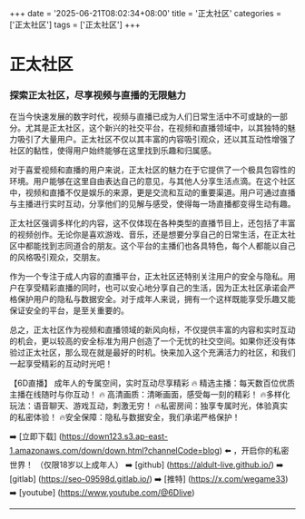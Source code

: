 +++
date = '2025-06-21T08:02:34+08:00'
title = '正太社区'
categories = ['正太社区']
tags = ['正太社区']
+++

# 正太社区

### 探索正太社区，尽享视频与直播的无限魅力

在当今快速发展的数字时代，视频与直播已成为人们日常生活中不可或缺的一部分。尤其是正太社区，这个新兴的社交平台，在视频和直播领域中，以其独特的魅力吸引了大量用户。正太社区不仅以其丰富的内容吸引观众，还以其互动性增强了社区的黏性，使得用户始终能够在这里找到乐趣和归属感。

对于喜爱视频和直播的用户来说，正太社区的魅力在于它提供了一个极具包容性的环境。用户能够在这里自由表达自己的意见，与其他人分享生活点滴。在这个社区中，视频和直播不仅是娱乐的来源，更是交流和互动的重要渠道。用户可通过直播与主播进行实时互动，分享他们的见解与感受，使得每一场直播都变得生动有趣。

正太社区强调多样化的内容，这不仅体现在各种类型的直播节目上，还包括了丰富的视频创作。无论你是喜欢游戏、音乐，还是想要分享自己的日常生活，在正太社区中都能找到志同道合的朋友。这个平台的主播们也各具特色，每个人都能以自己的风格吸引观众，交朋友。

作为一个专注于成人内容的直播平台，正太社区还特别关注用户的安全与隐私。用户在享受精彩直播的同时，也可以安心地分享自己的生活，因为正太社区承诺会严格保护用户的隐私与数据安全。对于成年人来说，拥有一个这样既能享受乐趣又能保证安全的平台，是至关重要的。

总之，正太社区作为视频和直播领域的新风向标，不仅提供丰富的内容和实时互动的机会，更以较高的安全标准为用户创造了一个无忧的社交空间。如果你还没有体验过正太社区，那么现在就是最好的时机。快来加入这个充满活力的社区，和我们一起享受精彩的互动时光吧！

【6D直播】
成年人的专属空间，实时互动尽享精彩
🔥 精选主播：每天数百位优质主播在线随时与你互动！
🔥 高清画质：清晰画面，感受每一刻的精彩！
🔥多样化玩法：语音聊天、游戏互动，刺激无穷！
🔥私密房间：独享专属时光，体验真实的私密体验！
🔥安全保障：隐私与数据安全，我们承诺严格保护！

➡️ [立即下载] (https://down123.s3.ap-east-1.amazonaws.com/down/down.html?channelCode=blog) ⬅️ ，开启你的私密世界！
（仅限18岁以上成年人）
➡️ [github] (https://aldult-live.github.io/)
➡️ [gitlab] (https://seo-09598d.gitlab.io/)
➡️ [推特] (https://x.com/wegame33)
➡️ [youtube] (https://www.youtube.com/@6Dlive)

---
